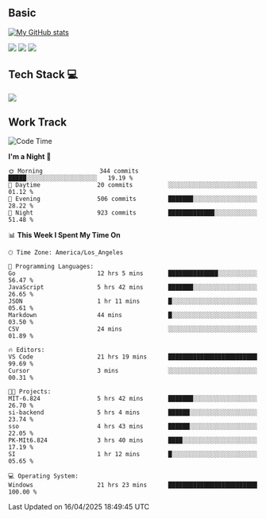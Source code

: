 ## Basic
 
[![My GitHub stats](https://github-readme-stats.vercel.app/api?username=Zzhihon&show_icons=true&theme=purple)](https://github.com/Zzhihon)
 
 [![](https://img.shields.io/badge/website-4493f8?style=for-the-badge&logo=About.me&logoColor=purple)](https://tatakal.com/)
 [![](https://img.shields.io/badge/RSS-4493f8?style=for-the-badge&logo=rss&logoColor=purple)](https://tatakal.com/feed/)
 [![](https://img.shields.io/badge/Email-4493f8?style=for-the-badge&logo=gmail&logoColor=purple)](mailto:bt1q@tatakal.com)

## Tech Stack 💻

<a href="https://skillicons.dev">
  <img src="https://skillicons.dev/icons?i=py,html,css,javascript,bash,java,vue,go,nodejs,cpp" />
</a>

</br>

## Work Track

<!--START_SECTION:waka-->
![Code Time](http://img.shields.io/badge/Code%20Time-208%20hrs%204%20mins-blue)

**I'm a Night 🦉** 

```text
🌞 Morning                344 commits         █████░░░░░░░░░░░░░░░░░░░░   19.19 % 
🌆 Daytime                20 commits          ░░░░░░░░░░░░░░░░░░░░░░░░░   01.12 % 
🌃 Evening                506 commits         ███████░░░░░░░░░░░░░░░░░░   28.22 % 
🌙 Night                  923 commits         █████████████░░░░░░░░░░░░   51.48 % 
```


📊 **This Week I Spent My Time On** 

```text
🕑︎ Time Zone: America/Los_Angeles

💬 Programming Languages: 
Go                       12 hrs 5 mins       ██████████████░░░░░░░░░░░   56.47 % 
JavaScript               5 hrs 42 mins       ███████░░░░░░░░░░░░░░░░░░   26.65 % 
JSON                     1 hr 11 mins        █░░░░░░░░░░░░░░░░░░░░░░░░   05.61 % 
Markdown                 44 mins             █░░░░░░░░░░░░░░░░░░░░░░░░   03.50 % 
CSV                      24 mins             ░░░░░░░░░░░░░░░░░░░░░░░░░   01.89 % 

🔥 Editors: 
VS Code                  21 hrs 19 mins      █████████████████████████   99.69 % 
Cursor                   3 mins              ░░░░░░░░░░░░░░░░░░░░░░░░░   00.31 % 

🐱‍💻 Projects: 
MIT-6.824                5 hrs 42 mins       ███████░░░░░░░░░░░░░░░░░░   26.70 % 
si-backend               5 hrs 4 mins        ██████░░░░░░░░░░░░░░░░░░░   23.74 % 
sso                      4 hrs 43 mins       ██████░░░░░░░░░░░░░░░░░░░   22.05 % 
PK-MIt6.824              3 hrs 40 mins       ████░░░░░░░░░░░░░░░░░░░░░   17.19 % 
SI                       1 hr 12 mins        █░░░░░░░░░░░░░░░░░░░░░░░░   05.65 % 

💻 Operating System: 
Windows                  21 hrs 23 mins      █████████████████████████   100.00 % 
```


 Last Updated on 16/04/2025 18:49:45 UTC
<!--END_SECTION:waka-->

